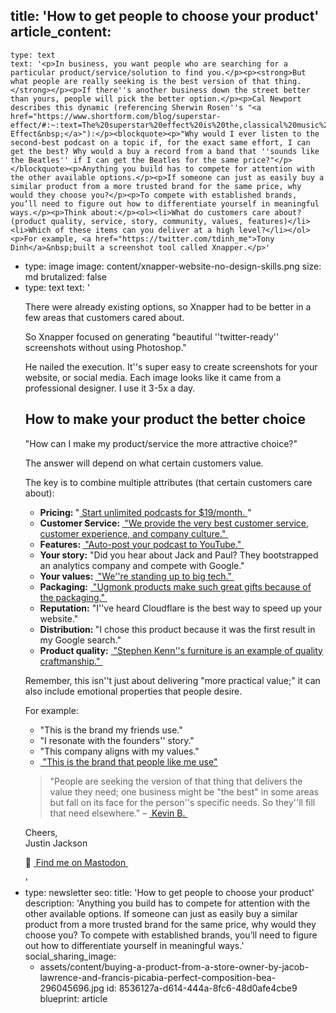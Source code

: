 title: 'How to get people to choose your product'
article_content:
  -
    type: text
    text: '<p>In business, you want people who are searching for a particular product/service/solution to find you.</p><p><strong>But what people are really seeking is the best version of that thing.</strong></p><p>If there''s another business down the street better than yours, people will pick the better option.</p><p>Cal Newport describes this dynamic (referencing Sherwin Rosen''s "<a href="https://www.shortform.com/blog/superstar-effect/#:~:text=The%20superstar%20effect%20is%20the,classical%20music%2C%20and%20research%20scholarship.">&nbsp;Superstar Effect&nbsp;</a>"):</p><blockquote><p>"Why would I ever listen to the second-best podcast on a topic if, for the exact same effort, I can get the best? Why would a buy a record from a band that ''sounds like the Beatles'' if I can get the Beatles for the same price?"</p></blockquote><p>Anything you build has to compete for attention with the other available options.</p><p>If someone can just as easily buy a similar product from a more trusted brand for the same price, why would they choose you?</p><p>To compete with established brands, you’ll need to figure out how to differentiate yourself in meaningful ways.</p><p>Think about:</p><ol><li>What do customers care about? (product quality, service, story, community, values, features)</li><li>Which of these items can you deliver at a high level?</li></ol><p>For example, <a href="https://twitter.com/tdinh_me">Tony Dinh</a>&nbsp;built a screenshot tool called Xnapper.</p>'
  -
    type: image
    image: content/xnapper-website-no-design-skills.png
    size: md
    brutalized: false
  -
    type: text
    text: '<p>There were already existing options, so Xnapper had to be better in a few areas that customers cared about.</p><p>So Xnapper focused on generating "beautiful ''twitter-ready'' screenshots without using Photoshop."</p><p>He nailed the execution. It''s super easy to create screenshots for your website, or social media. Each image looks like it came from a professional designer. I use it 3-5x a day.</p><h2>How to make your product the better choice</h2><p>"How can I make my product/service the more attractive choice?"</p><p>The answer will depend on what certain customers value. </p><p>The key is to combine multiple attributes (that certain customers care about):</p><ul><li><strong>Pricing: </strong>"<a href="https://transistor.fm/features/host-multiple-podcasts-on-the-same-account/">&nbsp;Start unlimited podcasts for $19/month.&nbsp;</a>"</li><li><strong>Customer Service: </strong><a href="https://www.zappos.com/about/">&nbsp;"We provide the very best customer service, customer experience, and company culture."&nbsp;</a></li><li><strong>Features: </strong><a href="https://transistor.fm/features/youtube/">&nbsp;"Auto-post your podcast to YouTube."&nbsp;</a></li><li><strong>Your story:</strong> "Did you hear about Jack and Paul? They bootstrapped an analytics company and compete with Google."</li><li><strong>Your values: </strong><a href="https://usefathom.com/about">&nbsp;"We''re standing up to big tech."&nbsp;</a></li><li><strong>Packaging:</strong> <a href="https://ugmonk.com/">&nbsp;"Ugmonk products make such great gifts because of the packaging."&nbsp;</a></li><li><strong>Reputation:</strong> "I''ve heard Cloudflare is the best way to speed up your website."</li><li><strong>Distribution: </strong>"I chose this product because it was the first result in my Google search."</li><li><strong>Product quality:</strong> <a href="https://www.stephenkenn.com/">&nbsp;"Stephen Kenn''s furniture is an example of quality craftmanship."&nbsp;</a></li></ul><p>Remember, this isn''t just about delivering "more practical value;" it can also include emotional properties that people desire.</p><p>For example:</p><ul><li>"This is the brand my friends use."</li><li>"I resonate with the founders'' story."</li><li>"This company aligns with my values."</li><li><a href="https://transistor.fm/dev-podcasts/">&nbsp;"This is the brand that people like me use"</a></li></ul><blockquote><p>"People are seeking the version of that thing that delivers the value they need; one business might be "the best" in some areas but fall on its face for the person''s specific needs. So they''ll fill that need elsewhere." – <a href="https://mastodon.social/@kboyd@phpc.social">&nbsp;Kevin B.&nbsp;</a></p></blockquote><p>Cheers,<br>Justin Jackson</p><p>🐘 <a href="https://mastodon.social/@mijustin">&nbsp;Find me on Mastodon&nbsp;</a></p>'
  -
    type: newsletter
seo:
  title: 'How to get people to choose your product'
  description: 'Anything you build has to compete for attention with the other available options.  If someone can just as easily buy a similar product from a more trusted brand for the same price, why would they choose you?  To compete with established brands, you’ll need to figure out how to differentiate yourself in meaningful ways.'
social_sharing_image:
    - assets/content/buying-a-product-from-a-store-owner-by-jacob-lawrence-and-francis-picabia-perfect-composition-bea-296045696.jpg
id: 8536127a-d614-444a-8fc6-48d0afe4cbe9
blueprint: article
